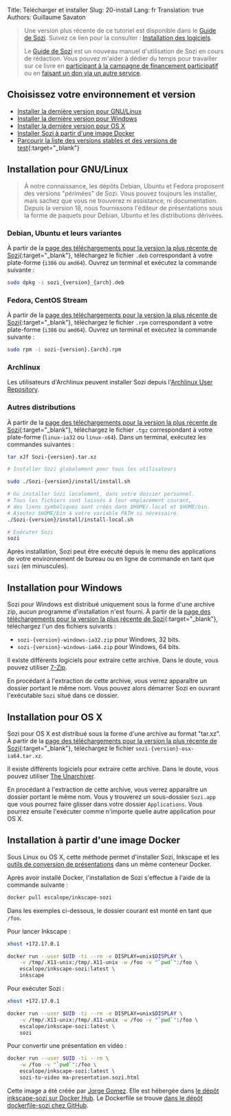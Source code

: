 Title: Télécharger et installer
Slug: 20-install
Lang: fr
Translation: true
Authors: Guillaume Savaton

> Une version plus récente de ce tutoriel est disponible dans le [Guide de Sozi](http://sozi.guide).
> Suivez ce lien pour la consulter : [Installation des logiciels](http://sozi.guide/fr/installation.html).
>
> Le [Guide de Sozi](http://sozi.guide) est un nouveau manuel d'utilisation de Sozi en cours de rédaction.
> Vous pouvez m'aider à dédier du temps pour travailler sur ce livre
> en [participant à la campagne de financement participatif](https://gofund.me/2f2b11db)
> ou en [faisant un don via un autre service](|filename|donate.md).

Choisissez votre environnement et version
------------------------------------------

* [Installer la dernière version pour GNU/Linux](#installation-pour-gnulinux)
* [Installer la dernière version pour Windows](#installation-pour-windows)
* [Installer la dernière version pour OS X](#installation-pour-os-x)
* [Installer Sozi à partir d'une image Docker](#installation-a-partir-dune-image-docker)
* [Parcourir la liste des versions stables et des versions de test](https://github.com/sozi-projects/Sozi/releases){:target="_blank"}

Installation pour GNU/Linux
---------------------------

> À notre connaissance, les dépôts Debian, Ubuntu et Fedora proposent des versions
> "périmées" de Sozi.
> Vous pouvez toujours les installer, mais sachez que vous ne trouverez ni
> assistance, ni documentation.
> Depuis la version 18, nous fournissons l'éditeur de présentations sous la forme
> de paquets pour Debian, Ubuntu et les distributions dérivées.

### Debian, Ubuntu et leurs variantes

À partir de la [page des téléchargements pour la version la plus récente de Sozi](https://github.com/sozi-projects/Sozi/releases/latest){:target="_blank"},
téléchargez le fichier `.deb` correspondant à votre plate-forme (`i386` ou `amd64`).
Ouvrez un terminal et exécutez la commande suivante&nbsp;:

```bash
sudo dpkg -i sozi_{version}_{arch}.deb
```

### Fedora, CentOS Stream

À partir de la [page des téléchargements pour la version la plus récente de Sozi](https://github.com/sozi-projects/Sozi/releases/latest){:target="_blank"},
téléchargez le fichier `.rpm` correspondant à votre plate-forme (`i386` ou `amd64`).
Ouvrez un terminal et exécutez la commande suivante&nbsp;:

```bash
sudo rpm -i sozi-{version}.{arch}.rpm
```

### Archlinux

Les utilisateurs d'Archlinux peuvent installer Sozi depuis l'[Archlinux User Repository](https://aur.archlinux.org/packages/sozi).

### Autres distributions

À partir de la [page des téléchargements pour la version la plus récente de Sozi](https://github.com/sozi-projects/Sozi/releases/latest){:target="_blank"},
téléchargez le fichier `.tgz` correspondant à votre plate-forme (`linux-ia32` ou `linux-x64`).
Dans un terminal, exécutez les commandes suivantes&nbsp;:

```bash
tar xJf Sozi-{version}.tar.xz

# Installer Sozi globalement pour tous les utilisateurs

sudo ./Sozi-{version}/install/install.sh

# Ou installer Sozi localement, dans votre dossier personnel.
# Tous les fichiers sont laissés à leur emplacement courant,
# des liens symboliques sont créés dans $HOME/.local et $HOME/bin.
# Ajoutez $HOME/bin à votre variable PATH si nécessaire.
./Sozi-{version}/install/install-local.sh

# Exécuter Sozi
sozi
```

Après installation, Sozi peut être exécuté depuis le menu des applications de votre environnement de bureau ou en ligne de commande en tant que `sozi` (en minuscules).

Installation pour Windows
-------------------------

Sozi pour Windows est distribué uniquement sous la forme d'une archive zip, aucun programme d'installation n'est fourni.
À partir de la [page des téléchargements pour la version la plus récente de Sozi](https://github.com/sozi-projects/Sozi/releases/latest){:target="_blank"},
téléchargez l'un des fichiers suivants&nbsp;:

* `sozi-{version}-windows-ia32.zip` pour Windows, 32 bits.
* `sozi-{version}-windows-ia64.zip` pour Windows, 64 bits.

Il existe différents logiciels pour extraire cette archive.
Dans le doute, vous pouvez utiliser [7-Zip](https://www.7-zip.org/).

En procédant à l'extraction de cette archive, vous verrez apparaître un dossier
portant le même nom.
Vous pouvez alors démarrer Sozi en ouvrant l'exécutable `Sozi` situé dans ce dossier.

Installation pour OS X
----------------------

Sozi pour OS X est distribué sous la forme d'une archive au format "tar.xz".
À partir de la [page des téléchargements pour la version la plus récente de Sozi](https://github.com/sozi-projects/Sozi/releases/latest){:target="_blank"},
téléchargez le fichier `sozi-{version}-osx-ia64.tar.xz`.

Il existe différents logiciels pour extraire cette archive.
Dans le doute, vous pouvez utiliser [The Unarchiver](https://theunarchiver.com/).

En procédant à l'extraction de cette archive, vous verrez apparaître un dossier
portant le même nom.
Vous y trouverez un sous-dossier `Sozi.app` que vous pourrez
faire glisser dans votre dossier `Applications`.
Vous pourrez ensuite l'exécuter comme n'importe quelle autre application pour OS X.

Installation à partir d'une image Docker
----------------------------------------

Sous Linux ou OS X, cette méthode permet d'installer Sozi, Inkscape et les
[outils de conversion de présentations](|filename|tutorial-converting.md)
dans un même conteneur Docker.

Après avoir installé Docker, l'installation de Sozi s'effectue à l'aide de la
commande suivante&nbsp;:

```bash
docker pull escalope/inkscape-sozi
```

Dans les exemples ci-dessous, le dossier courant est monté en tant que
`/foo`.

Pour lancer Inkscape&nbsp;:

```bash
xhost +172.17.0.1

docker run --user $UID -ti --rm -e DISPLAY=unix$DISPLAY \
    -v /tmp/.X11-unix:/tmp/.X11-unix -w /foo -v "`pwd`":/foo \
    escalope/inkscape-sozi:latest \
    inkscape
```

Pour exécuter Sozi&nbsp;:

```bash
xhost +172.17.0.1

docker run --user $UID -ti --rm -e DISPLAY=unix$DISPLAY \
    -v /tmp/.X11-unix:/tmp/.X11-unix -w /foo -v "`pwd`":/foo \
    escalope/inkscape-sozi:latest \
    sozi
```

Pour convertir une présentation en vidéo&nbsp;:

```bash
docker run --user $UID -ti --rm \
    -w /foo -v "`pwd`":/foo \
    escalope/inkscape-sozi:latest \
    sozi-to-video ma-presentation.sozi.html
```

Cette image a été créée par [Jorge Gomez](https://github.com/escalope).
Elle est hébergée dans [le dépôt inkscape-sozi sur Docker Hub](https://hub.docker.com/r/escalope/inkscape-sozi).
Le Dockerfile se trouve [dans le dépôt dockerfile-sozi chez GitHub](https://github.com/escalope/dockerfile-sozi).
